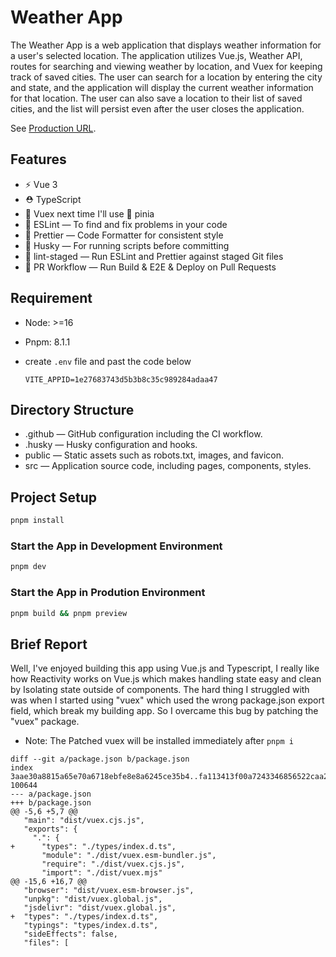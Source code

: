 # Weather App

The Weather App is a web application that displays weather information for a user's selected location. The application utilizes Vue.js, Weather API, routes for searching and viewing weather by location, and Vuex for keeping track of saved cities. The user can search for a location by entering the city and state, and the application will display the current weather information for that location. The user can also
save a location to their list of saved cities, and the list will persist even after the user closes the application.

See [Production URL](https://weather-app-nu-jet.vercel.app//).

## Features

- ⚡️ Vue 3
- ⛑ TypeScript
- 👀 Vuex next time I'll use 🍍 pinia
- 📏 ESLint — To find and fix problems in your code
- 💖 Prettier — Code Formatter for consistent style
- 🐶 Husky — For running scripts before committing
- 🚫 lint-staged — Run ESLint and Prettier against staged Git files
- 👷 PR Workflow — Run Build & E2E & Deploy on Pull Requests

## Requirement

- Node: >=16

- Pnpm: 8.1.1

- create `.env` file and past the code below
  ```
  VITE_APPID=1e27683743d5b3b8c35c989284adaa47
  ```

## Directory Structure

- .github — GitHub configuration including the CI workflow.
- .husky — Husky configuration and hooks.
- public — Static assets such as robots.txt, images, and favicon.
- src — Application source code, including pages, components, styles.

## Project Setup

```sh
pnpm install
```

### Start the App in Development Environment

```sh
pnpm dev
```

### Start the App in Prodution Environment

```sh
pnpm build && pnpm preview
```

## Brief Report

Well, I've enjoyed building this app using Vue.js and Typescript, I really like how Reactivity works on Vue.js which makes handling state easy and clean by Isolating state outside of components.
The hard thing I struggled with was when I started using "vuex" which used the wrong package.json export field, which break my building app.
So I overcame this bug by patching the "vuex" package.

- Note: The Patched vuex will be installed immediately after `pnpm i`

```
diff --git a/package.json b/package.json
index 3aae30a8815a65e70a6718ebfe8e8a6245ce35b4..fa113413f00a7243346856522caa2499de4b5d55 100644
--- a/package.json
+++ b/package.json
@@ -5,6 +5,7 @@
   "main": "dist/vuex.cjs.js",
   "exports": {
     ".": {
+      "types": "./types/index.d.ts",
       "module": "./dist/vuex.esm-bundler.js",
       "require": "./dist/vuex.cjs.js",
       "import": "./dist/vuex.mjs"
@@ -15,6 +16,7 @@
   "browser": "dist/vuex.esm-browser.js",
   "unpkg": "dist/vuex.global.js",
   "jsdelivr": "dist/vuex.global.js",
+  "types": "./types/index.d.ts",
   "typings": "types/index.d.ts",
   "sideEffects": false,
   "files": [
```
